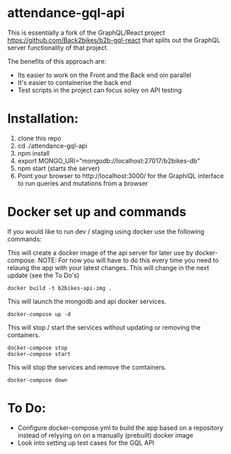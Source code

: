 # attendance-gql-api
This is essentially a fork of the GraphQL/React project https://github.com/Back2bikes/b2b-gql-react that splits out the GraphQL server functionality of that project.

The benefits of this approach are:
- Its easier to work on the Front and the Back end oin parallel
- It's easier to containerise the back end
- Test scripts in the project can focus soley on API testing 

# Installation:
1) clone this repo
2) cd ./attendance-gql-api
3) npm install
4) export MONGO_URI="mongodb://localhost:27017/b2bikes-db" 
5) npm start (starts the server)
6) Point your browser to http://localhost:3000/ for the GraphiQL interface to run queries and mutations from a browser

# Docker set up and commands
If you would like to run dev / staging using docker use the following commands:

This will create a docker image of the api server for later use by docker-compose.
NOTE: For now you will have to do this every time you need to relaung the app with your latest changes. This will change in the next update (see the To Do's)
```
docker build -t b2bikes-api-img .
```

This will launch the mongodb and api docker services.
```
docker-compose up -d
```

This will stop / start the services without updating or removing the containers.
```
docker-compose stop
docker-compose start
```

This will stop the services and remove the comtainers.
```
docker-compose down
```

# To Do:
- Configure docker-compose.yml to build the app based on a repository instead of relyying on on a manually (prebuilt) docker image
- Look into setting up test cases for the GQL API